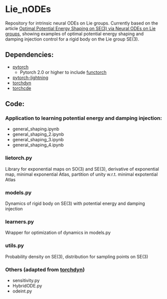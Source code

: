 # Lie_nODEs
Repository for intrinsic neural ODEs on Lie groups. Currently based on the article [Optimal Potential Energy Shaping on SE(3) via Neural ODEs on Lie groups](https://arxiv.org/abs/2401.15107), showing examples of optimal potential energy shaping and damping injection control for a rigid body on the Lie group SE(3).

## Dependencies:
- [pytorch](https://github.com/pytorch/pytorch)  
  - Pytorch 2.0 or higher to include [functorch](https://github.com/pytorch/functorch/releases)
- [pytorch-lightning](https://github.com/Lightning-AI/pytorch-lightning)
- [torchdyn](https://github.com/DiffEqML/torchdyn)
- [torchcde](https://github.com/patrick-kidger/torchcde)

## Code:

### Application to learning potential energy and damping injection:
- general_shaping.ipynb
- general_shaping_2.ipynb
- general_shaping_3.ipynb
- general_shaping_4.ipynb

### lietorch.py 
Library for exponential maps on SO(3) and SE(3), derivative of exponential map, minimal exponential Atlas, partition of unity w.r.t. minimal expotential Atlas

### models.py 
Dynamics of rigid body on SE(3) with potential energy and damping injection

### learners.py
Wrapper for optimization of dynamics in models.py

### utils.py
Probability density on SE(3), distribution for sampling points on SE(3)

### Others (adapted from [torchdyn](https://github.com/DiffEqML/torchdyn))
- sensitivity.py
- HybridODE.py
- odeint.py
